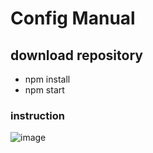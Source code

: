 # Config Manual
## download repository
* npm install
* npm start

### instruction

![image](https://user-images.githubusercontent.com/9034375/169020940-a4c3561c-3abe-4323-ba07-908ec50a9a2c.png)
